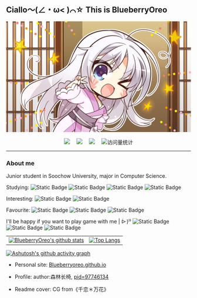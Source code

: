 ## Ciallo～(∠・ω< )⌒☆ This is BlueberryOreo

![yoshino-ciallo](./sd003da.png)

<div align="center">
  <a href="https://twitter.com/sjy_2002"><img src="https://img.shields.io/badge/Twitter-推特-blue" /></a>&emsp;
  <a href="https://space.bilibili.com/89134945"><img src="https://img.shields.io/badge/Bilibili-B站-ff69b4" /></a>&emsp;
  <a href="https://www.zhihu.com/people/39-35-23-53"><img src="https://img.shields.io/badge/Zhihu-知乎-blue" /></a>&emsp;
  <!-- visitor statistics logo 访问量统计徽标 -->
  <img src="https://komarev.com/ghpvc/?username=BlueberryOreo&label=Views&color=0e75b6&style=flat" alt="访问量统计" />
</div>

----

### About me

Junior student in Soochow University, major in Computer Science.

Studying: ![Static Badge](https://img.shields.io/badge/Algorithm-red) ![Static Badge](https://img.shields.io/badge/OS-yellow) ![Static Badge](https://img.shields.io/badge/CG-brown) ![Static Badge](https://img.shields.io/badge/Web-orange)

Interesting: ![Static Badge](https://img.shields.io/badge/CV-blue) ![Static Badge](https://img.shields.io/badge/Cybersecurity-green)

Favourite: ![Static Badge](https://img.shields.io/badge/Music-purple) ![Static Badge](https://img.shields.io/badge/Games-lightblue) ![Static Badge](https://img.shields.io/badge/ACGN-lightgreen)

I'll be happy if you want to play game with me | ᐕ)⁾⁾ ![Static Badge](https://img.shields.io/badge/Genshin-uid%3D254343598-blue) ![Static Badge](https://img.shields.io/badge/Genshin--Asia-uid%3D883485434-yellow) ![Static Badge](https://img.shields.io/badge/Arknights-uid%3D104219729-green)

<div align="center">

<table>
  <tr>
    <td>
      <a href="https://github.com/anuraghazra/github-readme-stats">
        <img src="https://github-readme-stats.vercel.app/api?username=BlueberryOreo&show_icons=true&include_all_commits=true&theme=buefy&hide_border=true" alt="BlueberryOreo's github stats" />
      </a>
    </td>
    <td>
      <a href="https://github.com/anuraghazra/github-readme-stats">
        <img src="https://github-readme-stats.vercel.app/api/top-langs/?username=BlueberryOreo&layout=compact" alt="Top Langs" />
      </a>
    </td>
  </tr>
</table>

</div>

<!-- [![Top Langs](https://github-readme-stats.vercel.app/api/top-langs/?username=BlueberryOreo&layout=compact)](https://github.com/anuraghazra/github-readme-stats)
| <a href="https://github.com/anuraghazra/github-readme-stats"><img align="center" src="https://github-readme-stats.vercel.app/api?username=BlueberryOreo&show_icons=true&include_all_commits=true&theme=buefy&hide_border=true" alt="BlueberryOreo's github stats" /></a> | <a href="https://github.com/anuraghazra/github-readme-stats"><img src="https://github-readme-stats.vercel.app/api/top-langs/?username=BlueberryOreo&layout=compact" alter="Top Langs" /></a> |
| ------------- | -------- |
<div align="center">
  <img src="https://github-readme-stats.vercel.app/api/top-langs/?username=BlueberryOreo&layout=compact" alter="Top Langs">
</div>
-->

[![Ashutosh's github activity graph](https://github-readme-activity-graph.vercel.app/graph?username=BlueberryOreo&theme=react)](https://github.com/ashutosh00710/github-readme-activity-graph)

- Personal site: [Blueberryoreo.github.io](https://blueberryoreo.github.io/)

- Profile: author:森林长椅, [pid=97746134](https://www.pixiv.net/artworks/97746134)
- Readme cover: CG from《千恋＊万花》

<!---
BlueberryOreo/BlueberryOreo is a ✨ special ✨ repository because its `README.md` (this file) appears on your GitHub profile.
You can click the Preview link to take a look at your changes.
--->

